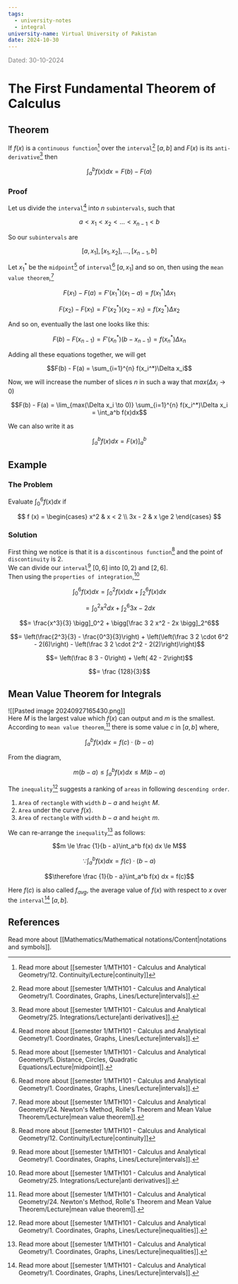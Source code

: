 ```yaml
---
tags:
  - university-notes
  - integral
university-name: Virtual University of Pakistan
date: 2024-10-30
---
```


<span style="color: gray;">Dated: 30-10-2024</span>

# The First Fundamental Theorem of Calculus

## Theorem

If $f(x)$ is a `continuous function`[^1] over the `interval`[^2] $[a, b]$ and $F(x)$ is its `anti-derivative`[^3] then

$$\int_a^b f(x) dx = F(b) - F(a)$$

### Proof

Let us divide the `interval`[^2] into $n$ `subintervals`, such that  

$$a < x_1 < x_2 < \ldots < x_{n-1} < b$$

So our `subintervals` are  

$$[a, x_1], [x_1, x_2], \ldots , [x_{n - 1}, b]$$

Let $x_1^*$ be the `midpoint`[^4] of `interval`[^2] $[a, x_1]$ and so on, then using the `mean value theorem`,[^5]  

$$F(x_1) - F(a) = F'(x_1^*)(x_1 - a) = f(x_1^*) \Delta x_1$$

$$F(x_2) - F(x_1) = F'(x_2^*)(x_2 - x_1) = f(x_2^*) \Delta x_2$$

And so on, eventually the last one looks like this:  

$$F(b) - F(x_{n-1}) = F'(x_n^*)(b - x_{n-1}) = f(x_n^*)\Delta x_n$$

Adding all these equations together, we will get  

$$F(b) - F(a) = \sum_{i=1}^{n} f(x_i^*)\Delta x_i$$

Now, we will increase the number of slices $n$ in such a way that $max (\Delta x_{i} \to 0)$  

$$F(b) - F(a) = \lim_{max(\Delta x_i \to 0)} \sum_{i=1}^{n} f(x_i^*)\Delta x_i = \int_a^b f(x)dx$$

We can also write it as  

$$\int_{a}^{b} f(x) dx = F(x) \bigg]_{a}^{b}$$

## Example

### The Problem

Evaluate $\int_0^6 f(x) dx$ if 

$$
f (x) = 
\begin{cases}
x^2 & x < 2 \\
3x - 2 & x \ge 2
\end{cases}
$$

### Solution

First thing we notice is that it is a `discontinous function`[^1] and the point of `discontinuity` is $2$.  
We can divide our `interval`[^2] $[0, 6]$ into $[0, 2)$ and $[2, 6]$.  
Then using the `properties of integration`,[^3]  

$$\int_0^6 f(x) dx = \int_0^2 f(x) dx + \int_2^6 f(x) dx$$

$$= \int_0^2 x^2 dx + \int_2^6 3x - 2 dx$$

$$= \frac{x^3}{3} \bigg]_0^2 + \bigg[\frac 3 2 x^2 - 2x \bigg]_2^6$$

$$= \left(\frac{2^3}{3} - \frac{0^3}{3}\right) + \left(\left(\frac 3 2 \cdot 6^2 - 2(6)\right) - \left(\frac 3 2 \cdot 2^2 - 2(2)\right)\right)$$

$$= \left(\frac 8 3 - 0\right) + \left( 42 - 2\right)$$

$$= \frac {128}{3}$$

## Mean Value Theorem for Integrals

![[Pasted image 20240927165430.png]]  
Here $M$ is the largest value which $f(x)$ can output and $m$ is the smallest.  
According to `mean value theorem`,[^5] there is some value $c$ in $[a, b]$ where,  

$$\int_a^b f(x) dx = f(c) \cdot (b - a)$$

From the diagram,

$$m(b - a) \le \int_a^b f(x) dx \le M(b - a)$$

The `inequality`[^6] suggests a ranking of `areas` in following `descending order`.

1. `Area` of `rectangle` with `width` $b - a$ and `height` $M$.
2. `Area` under the curve $f(x)$.
3. `Area` of `rectangle` with `width` $b - a$ and `height` $m$.

We can re-arrange the `inequality`[^6] as follows:  

$$m \le \frac {1}{b - a}\int_a^b f(x) dx \le M$$

$$\because \int_a^b f(x) dx = f(c) \cdot (b - a)$$

$$\therefore \frac {1}{b - a}\int_a^b f(x) dx = f(c)$$

Here $f(c)$ is also called $f_{avg}$, the average value of $f(x)$ with respect to $x$ over the `interval`[^2] $[a, b]$.

## References

Read more about [[Mathematics/Mathematical notations/Content|notations and symbols]].

[^1]: Read more about [[semester 1/MTH101 - Calculus and Analytical Geometry/12. Continuity/Lecture|continuity]]
[^2]: Read more about [[semester 1/MTH101 - Calculus and Analytical Geometry/1. Coordinates, Graphs, Lines/Lecture|intervals]].
[^3]: Read more about [[semester 1/MTH101 - Calculus and Analytical Geometry/25. Integrations/Lecture|anti derivatives]].
[^4]: Read more about [[semester 1/MTH101 - Calculus and Analytical Geometry/5. Distance, Circles, Quadratic Equations/Lecture|midpoint]].
[^5]: Read more about [[semester 1/MTH101 - Calculus and Analytical Geometry/24. Newton's Method, Rolle's Theorem and Mean Value Theorem/Lecture|mean value theorem]].
[^6]: Read more about [[semester 1/MTH101 - Calculus and Analytical Geometry/1. Coordinates, Graphs, Lines/Lecture|inequalities]].